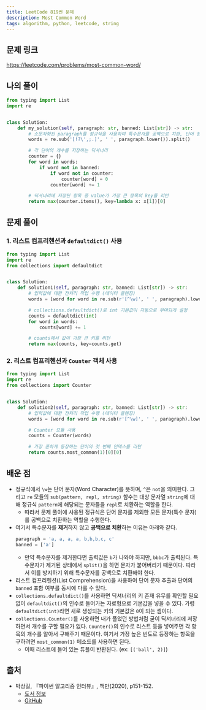 ```yaml
---
title: LeetCode 819번 문제
description: Most Common Word
tags: algorithm, python, leetcode, string
---
```


## 문제 링크

https://leetcode.com/problems/most-common-word/

## 나의 풀이

```python
from typing import List
import re


class Solution:
    def my_solution(self, paragraph: str, banned: List[str]) -> str:
        # 소문자화된 paragraph를 정규식을 사용하여 특수문자를 공백으로 치환, 단어 분리
        words = re.sub('[!?\',;.]', ' ', paragraph.lower()).split()

        # 각 단어의 개수를 저장하는 딕셔너리
        counter = {}
        for word in words:
            if word not in banned:
                if word not in counter:
                    counter[word] = 0
                counter[word] += 1

        # 딕셔너리에 저장된 항목 중 value가 가장 큰 항목의 key를 리턴
        return max(counter.items(), key=lambda x: x[1])[0]
```

## 문제 풀이

### 1. 리스트 컴프리헨션과 `defaultdict()` 사용

```python
from typing import List
import re
from collections import defaultdict


class Solution:
    def solution1(self, paragraph: str, banned: List[str]) -> str:
        # 입력값에 대한 전처리 작업 수행 (데이터 클렌징)
        words = [word for word in re.sub(r'[^\w]', ' ', paragraph).lower().split() if word not in banned]

        # collections.defaultdict()로 int 기본값이 자동으로 부여되게 설정
        counts = defaultdict(int)
        for word in words:
            counts[word] += 1

        # counts에서 값이 가장 큰 키를 리턴
        return max(counts, key=counts.get)
```

### 2. 리스트 컴프리헨션과 `Counter` 객체 사용

```python
from typing import List
import re
from collections import Counter


class Solution:
    def solution2(self, paragraph: str, banned: List[str]) -> str:
        # 입력값에 대한 전처리 작업 수행 (데이터 클렌징)
        words = [word for word in re.sub(r'[^\w]', ' ', paragraph).lower().split() if word not in banned]

        # Counter 모듈 사용
        counts = Counter(words)

        # 가장 흔하게 등장하는 단어의 첫 번째 인덱스를 리턴
        return counts.most_common(1)[0][0]
```

## 배운 점

- 정규식에서 `\w`는 단어 문자(Word Character)를 뜻하며, `^`은 `not`을 의미한다. 그리고 `re` 모듈의 `sub(pattern, repl, string)` 함수는 대상 문자열 `string`에 대해 정규식 `pattern`에 해당되는 문자들을 `repl`로 치환하는 역할을 한다.
  - 따라서 문제 풀이에 사용된 정규식은 단어 문자를 제외한 모든 문자(특수 문자)를 공백으로 치환하는 역할을 수행한다.
- 여기서 특수문자를 **제거**하지 않고 **공백으로 치환**하는 이유는 아래와 같다.
  ```python
  paragraph = 'a, a, a, a, b,b,b,c, c'
  banned = ['a']
  ```
  - 만약 특수문자를 제거한다면 출력값은 `b`가 나와야 하지만, `bbbc`가 출력된다. 특수문자가 제거된 상태에서 `split()`을 하면 문자가 붙어버리기 때문이다. 따라서 이를 방지하기 위해 특수문자를 공백으로 치환해야 한다.
- 리스트 컴프리헨션(List Comprehension)을 사용하여 단어 문자 추출과 단어의 `banned` 포함 여부를 동시에 다룰 수 있다.
- `collections.defaultdict()`를 사용하면 딕셔너리의 키 존재 유무를 확인할 필요 없이 `defaultdict()`의 인수로 들어가는 자료형으로 기본값을 넣을 수 있다. 가령 `defaultdict(int)`라면 새로 생성되는 키의 기본값은 `0`이 되는 셈이다.
- `collections.Counter()`를 사용하면 내가 풀었던 방법처럼 굳이 딕셔너리에 저장하면서 개수를 구할 필요가 없다. `Counter()`의 인수로 리스트 등을 넣어주면 각 항목의 개수를 알아서 구해주기 때문이다. 여기서 가장 높은 빈도로 등장하는 항목을 구하려면 `most_common(1)` 메소드를 사용하면 된다.
  - 이때 리스트에 들어 있는 튜플이 반환된다. (ex: `[('ball', 2)]`)

## 출처

- 박상길, 『파이썬 알고리즘 인터뷰』, 책만(2020), p151-152.
  - [도서 정보](https://www.onlybook.co.kr/entry/algorithm-interview)
  - [GitHub](https://github.com/onlybooks/algorithm-interview)
